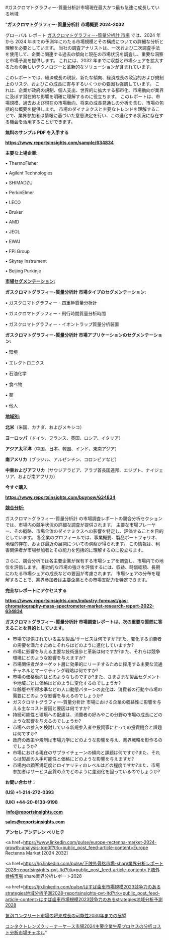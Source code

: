 #ガスクロマトグラフィー-質量分析計市場現在最大かつ最も急速に成長している地域

"<strong>ガスクロマトグラフィー-質量分析計 市場概要 2024-2032</strong>

グローバル レポート <a href=https://www.reportsinsights.com/sample/634834>ガスクロマトグラフィー-質量分析計 市場</a> では、2024 年から 2024 年までの予測年にわたる市場規模とその構成についての詳細な分析と理解を必要としています。 当社の調査アナリストは、一次および二次調査手法を使用して、企業に関連する過去の傾向と現在の市場状況を調査し、重要な洞察と市場予測を提供します。 これには、2032 年までに収益と市場シェアを拡大​​するための新しいテクノロジーと革新的なソリューションが含まれています。

このレポートでは、経済成長の現状、新たな傾向、経済成長の政治的および規制上のリスク、およびこの成長に寄与するいくつかの要因も強調しています。 これは、企業が政府の規制、個人支出、世界的に拡大する都市化、市場動向が業界に及ぼす潜在的な影響を明確に理解するのに役立ちます。 このレポートは、市場規模、過去および現在の市場動向、将来の成長見通しの分析を含む、市場の包括的な概要を提供します。 市場のダイナミクスと主要なトレンドを理解することで、業界参加者は情報に基づいた意思決定を行い、この進化する状況に存在する機会を活用することができます。

<strong><b>無料のサンプル PDF を入手する</b></strong>

<a href=https://www.reportsinsights.com/sample/634834><strong><u>https://www.reportsinsights.com/sample/634834</u></strong></a>

<strong>主要な上場企業:</strong>

• ThermoFisher

• Agilent Technologies

• SHIMADZU

• PerkinElmer

• LECO

• Bruker

• AMD

• JEOL

• EWAI

• FPI Group

• Skyray Instrument

• Beijing Purkinje

<strong><u>市場セグメンテーション</u></strong><strong><u>:</u></strong>

<strong>ガスクロマトグラフィー-質量分析計 市場タイプのセグメンテーション:</strong>

• ガスクロマトグラフィー - 四重極質量分析計

• ガスクロマトグラフィー - 飛行時間質量分析時間

• ガスクロマトグラフィー - イオントラップ質量分析装置

<strong>ガスクロマトグラフィー-質量分析計 市場アプリケーションのセグメンテーション:</strong>

• 環境

• エレクトロニクス

• 石油化学

• 食べ物

• 薬

• 他人

<strong><u>地域別</u></strong><strong><u>:</u></strong>

<strong>北米</strong>（米国、カナダ、およびメキシコ）

<strong>ヨーロッパ</strong>（ドイツ、フランス、英国、ロシア、イタリア）

<strong>アジア太平洋</strong>（中国、日本、韓国、インド、東南アジア）

<strong>南アメリカ</strong>（ブラジル、アルゼンチン、コロンビアなど）

<strong>中東およびアフリカ</strong>（サウジアラビア、アラブ首長国連邦、エジプト、ナイジェリア、および南アフリカ）

<strong>今すぐ購入</strong>

<a href=https://www.reportsinsights.com/buynow/634834><strong><u>https://www.reportsinsights.com/buynow/634834</u></strong></a>

<strong><u>競合分析:</u></strong>

ガスクロマトグラフィー-質量分析計 の市場調査レポートの競合分析セクションでは、市場内の競争状況の詳細な調査が提供されます。 主要な市場プレーヤー、その戦略、市場全体のダイナミクスへの影響を特定し、評価することを目的としています。 各企業のプロフィールでは、事業概要、製品ポートフォリオ、地理的存在、および最近の展開についての洞察が得られます。 この情報は、利害関係者が市場参加者とその能力を包括的に理解するのに役立ちます。

さらに、競合分析では各主要企業が保有する市場シェアを調査し、市場内での地位を評価します。 相対的な市場の強さを評価するには、収益、時価総額、長期にわたる市場シェアの成長などの要因が考慮されます。 市場シェアの分布を理解することで、業界参加者は主要企業とその市場支配力を特定できます。

<strong>完全なレポートにアクセスする</strong>

<a href=https://www.reportsinsights.com/industry-forecast/gas-chromatography-mass-spectrometer-market-research-report-2022-634834><strong><u><b>https://www.reportsinsights.com/industry-forecast/gas-chromatography-mass-spectrometer-market-research-report-2022-634834</b></u></strong></a>

<strong><b>ガスクロマトグラフィー-質量分析計 市場調査レポートは、次の重要な質問に答えることを目的としています。</b></strong>
<ul>
  <li>市場で提供されている主な製品/サービスは何ですか?また、変化する消費者の需要を満たすためにそれらはどのように進化していますか?</li>
  <li>市場に影響を与える主要な技術進歩と革新は何ですか?また、それらは競争環境にどのような影響を与えますか?</li>
  <li>市場関係者がターゲット層に効果的にリーチするために採用する主要な流通チャネルとマーケティング戦略は何ですか?</li>
  <li>市場の価格動向はどのようなものですか?また、さまざまな製品セグメントや地域ごとに価格はどのように変化するのでしょうか?</li>
  <li>年齢層や所得水準などの人口動態パターンの変化は、消費者の行動や市場の需要にどのような影響を与えるのでしょうか?</li>
  <li>ガスクロマトグラフィー-質量分析計 市場における企業の収益性に影響を与える主なコスト要因と要因は何ですか?</li>
  <li>持続可能性と環境への配慮は、消費者の好みやこの分野の市場の成長にどのような影響を与えるのでしょうか?</li>
  <li>市場への参入を検討している新規参入者や投資家にとっての投資機会と課題は何ですか?</li>
  <li>政府の政策や規制は市場力学にどのような影響を与え、業界戦略を形作るのでしょうか?</li>
  <li>市場における現在のサプライチェーンの傾向と課題は何ですか?また、それらは製品の入手可能性と価格にどのような影響を与えますか?</li>
  <li>市場内の顧客満足度とロイヤリティのレベルはどの程度ですか?また、市場参加者はサービス品質の点でどのように差別化を図っているのでしょうか?</li>
</ul>
<strong>お問い合わせ：</strong>

<strong>(US) +1-214-272-0393</strong>

<strong>(UK) +44-20-8133-9198</strong>

<strong> </strong><a href=info@reportsinsights.com><strong><u>info@reportsinsights.com</u></strong></a>

<a href=sales@reportsinsights.com><strong><u>sales@reportsinsights.com</u></strong></a>

<strong>アンセレ アンデレン ベリヒテ</strong>

<a href=https://www.linkedin.com/pulse/europe-rectenna-market-2024-growth-analysis-tqp0f?trk=public_post_feed-article-content>Europe Rectenna Market [2024 2032]</a>

<a href=https://jp.linkedin.com/pulse/下肢外骨格市場-share業界分析レポート2028-reportsinsights-pvt-ltd?trk=public_post_feed-article-content>下肢外骨格市場 share業界分析レポート2028</a>

<a href=https://jp.linkedin.com/pulse/はすば歯車市場規模2023競争力のあるstrategies地域分析予測2028-reportsinsights-pvt-ltd?trk=public_post_feed-article-content>はすば歯車市場規模2023競争力のあるstrategies地域分析予測2028</a>

<a href=https://www.linkedin.com/pulse/気泡コンクリート市場の将来成長の可能性2030年までの展望-healthscope-news-245/>気泡コンクリート市場の将来成長の可能性2030年までの展望</a>

<a href=https://www.linkedin.com/pulse/コンタクトレンズクリーナーケース市場2024主要企業生産プロセスの分析コスト分析市場チャネル-infopulse-daily-360-7p7he/>コンタクトレンズクリーナーケース市場2024主要企業生産プロセスの分析コスト分析市場チャネル</a>"
